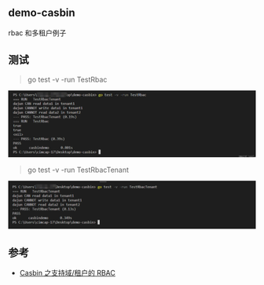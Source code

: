 ## demo-casbin

rbac 和多租户例子

## 测试

> go test -v -run TestRbac

![image.png](https://github.com/wuxiangege/demo-casbin/blob/main/img/1.png)

> go test -v -run TestRbacTenant

![image.png](https://github.com/wuxiangege/demo-casbin/blob/main/img/2.png)

## 参考

- [Casbin 之支持域/租户的 RBAC](https://blog.csdn.net/weixin_52690231/article/details/125071387)

